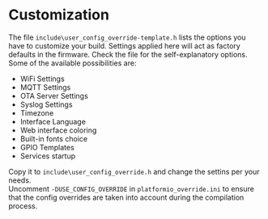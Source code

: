 # Customization

The file `include\user_config_override-template.h` lists the options you have to customize your build. Settings applied here will act as factory defaults in the firmware. Check the file for the self-explanatory options. Some of the available possibilities are:

- WiFi Settings
- MQTT Settings
- OTA Server Settings
- Syslog Settings
- Timezone
- Interface Language
- Web interface coloring
- Built-in fonts choice
- GPIO Templates
- Services startup

Copy it to `include\user_config_override.h` and change the settins per your needs.   
Uncomment `-DUSE_CONFIG_OVERRIDE` in `platformio_override.ini` to ensure that the config overrides are taken into account during the compilation process.
